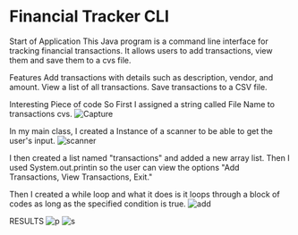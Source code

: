 # Financial Tracker CLI
Start of Application 
This Java program is a command line interface for tracking financial transactions. It allows users to add transactions, view them and save them to a cvs file.

Features
Add transactions with details such as description, vendor, and amount.
View a list of all transactions.
Save transactions to a CSV file.

Interesting Piece of code
So First I assigned a string called File Name to transactions cvs. 
![Capture](https://github.com/JBueno3/CapstoneOne_AccountingLedger/assets/166542802/5a00d003-cef3-4774-9aaf-58bb4762bea3)

In my main class, I created a Instance of a scanner to be able to get the user's input. 
![scanner](https://github.com/JBueno3/CapstoneOne_AccountingLedger/assets/166542802/d6d60d79-ac81-4a26-8525-2659a1802517)

I then created a list named "transactions" and added a new array list. Then I used System.out.printin so the user can view the options "Add Transactions, View Transactions, Exit."

Then I created a while loop and what it does is it loops through a block of codes as long as the specified condition is true. 
![add](https://github.com/JBueno3/CapstoneOne_AccountingLedger/assets/166542802/27a1537e-24e4-4c51-b498-163e53f0344b)









RESULTS
![p](https://github.com/JBueno3/CapstoneOne_AccountingLedger/assets/166542802/e9c00e87-c0a0-47b3-8544-d590f75f9e37)
![s](https://github.com/JBueno3/CapstoneOne_AccountingLedger/assets/166542802/ba5dc57c-3a38-4d95-9777-53ad6fdaafaf)

 
